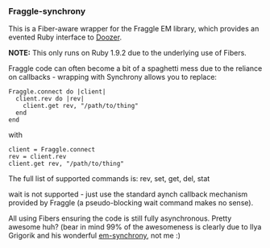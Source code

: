 ### Fraggle-synchrony

This is a Fiber-aware wrapper for the Fraggle EM library, which provides
an evented Ruby interface to [Doozer](https://github.com/ha/doozerd).

**NOTE:** This only runs on Ruby 1.9.2 due to the underlying use of Fibers.

Fraggle code can often become a bit of a spaghetti mess due to the
reliance on callbacks - wrapping with Synchrony allows you to replace:

    Fraggle.connect do |client|
      client.rev do |rev|
        client.get rev, "/path/to/thing"
      end
    end

with

    client = Fraggle.connect
    rev = client.rev
    client.get rev, "/path/to/thing"

The full list of supported commands is: rev, set, get, del, stat

wait is not supported - just use the standard aynch callback mechanism
provided by Fraggle (a pseudo-blocking wait command makes no sense).

All using Fibers ensuring the code is still fully asynchronous. Pretty
awesome huh? (bear in mind 99% of the awesomeness is clearly due to Ilya
Grigorik and his wonderful [em-synchrony](https://github.com/igrigorik/em-synchrony), not me :)

